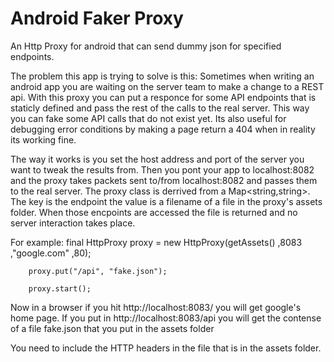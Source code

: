 Android Faker Proxy
===================

An Http Proxy for android that can send dummy json for specified endpoints.

The problem this app is trying to solve is this: Sometimes when writing an android app you are waiting on the server
team to make a change to a REST api. With this proxy you can put a responce for some API endpoints that is staticly 
defined and pass the rest of the calls to the real server. This way you can fake some API calls that do not exist yet.
Its also useful for debugging error conditions by making a page return a 404 when in reality its working fine.

The way it works is you set the host address and port of the server you want to tweak the results from. Then you pont your
app to localhost:8082 and the proxy takes packets sent to/from localhost:8082 and passes them to the real server. The proxy
class is derrived from a Map<string,string>. The key is the endpoint the value is a filename of a file in the proxy's 
assets folder. When those encpoints are accessed the file is returned and no server interaction takes place.

For example:
    final HttpProxy proxy = new HttpProxy(getAssets()
				                            ,8083
				                            ,"google.com"
				                            ,80);
		
		proxy.put("/api", "fake.json");
		
		proxy.start();
		
Now in a browser if you hit http://localhost:8083/ you will get google's home page. 
If you put in http://localhost:8083/api you will get the contense of a file fake.json that you put in the assets folder 

You need to include the HTTP headers in the file that is in the assets folder.
